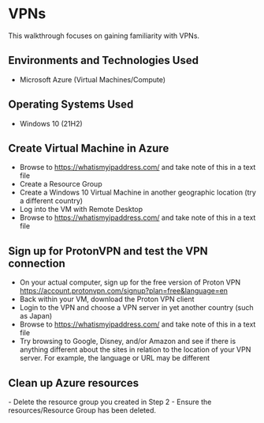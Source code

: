 </p>

<h1>VPNs</h1>
This walkthrough focuses on gaining familiarity with VPNs.
<br />

<h2>Environments and Technologies Used</h2>

- Microsoft Azure (Virtual Machines/Compute)

<h2>Operating Systems Used</h2>

- Windows 10</b> (21H2)

<h2>Create Virtual Machine in Azure</h2>

- Browse to https://whatismyipaddress.com/ and take note of this in a text file
- Create a Resource Group
- Create a Windows 10 Virtual Machine in another geographic location (try a different country)
- Log into the VM with Remote Desktop
- Browse to https://whatismyipaddress.com/ and take note of this in a text file

<h2>Sign up for ProtonVPN and test the VPN connection</h2>

- On your actual computer, sign up for the free version of Proton VPN https://account.protonvpn.com/signup?plan=free&language=en  
- Back within your VM, download the Proton VPN client
- Login to the VPN and choose a VPN server in yet another country (such as Japan)
- Browse to https://whatismyipaddress.com/  and take note of this in a text file
- Try browsing to Google, Disney, and/or Amazon and see if there is anything different about the sites in relation to the location of your VPN server. For example, the language or URL may be different

<h2>Clean up Azure resources</h2>
- Delete the resource group you created in Step 2
- Ensure the resources/Resource Group has been deleted.
